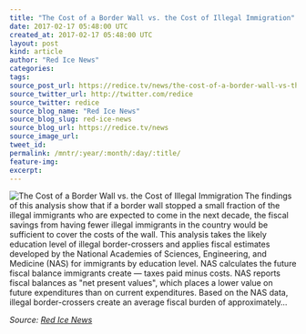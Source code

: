 ```yaml
---
title: "The Cost of a Border Wall vs. the Cost of Illegal Immigration"
date: 2017-02-17 05:48:00 UTC
created_at: 2017-02-17 05:48:00 UTC
layout: post
kind: article
author: "Red Ice News"
categories: 
tags: 
source_post_url: https://redice.tv/news/the-cost-of-a-border-wall-vs-the-cost-of-illegal-immigration
source_twitter_url: http://twitter.com/redice
source_twitter: redice
source_blog_name: "Red Ice News"
source_blog_slug: red-ice-news
source_blog_url: https://redice.tv/news
source_image_url: 
tweet_id:
permalink: /mntr/:year/:month/:day/:title/
feature-img: 
excerpt:
---
```

<img align="left" alt="The Cost of a Border Wall vs. the Cost of Illegal Immigration" src="https://rdice.net/a/c/n/17/02170630-border23.9cd7b47f.jpg"> The findings of this analysis show that if a border wall stopped a small fraction of the illegal immigrants who are expected to come in the next decade, the fiscal savings from having fewer illegal immigrants in the country would be sufficient to cover the costs of the wall. This analysis takes the likely education level of illegal border-crossers and applies fiscal estimates developed by the National Academies of Sciences, Engineering, and Medicine (NAS) for immigrants by education level. NAS calculates the future fiscal balance immigrants create — taxes paid minus costs. NAS reports fiscal balances as "net present values", which places a lower value on future expenditures than on current expenditures. Based on the NAS data, illegal border-crossers create an average fiscal burden of approximately…<div class="">
    <i>Source: <a href="https://redice.tv/news">Red Ice News</a></i>
</div>
